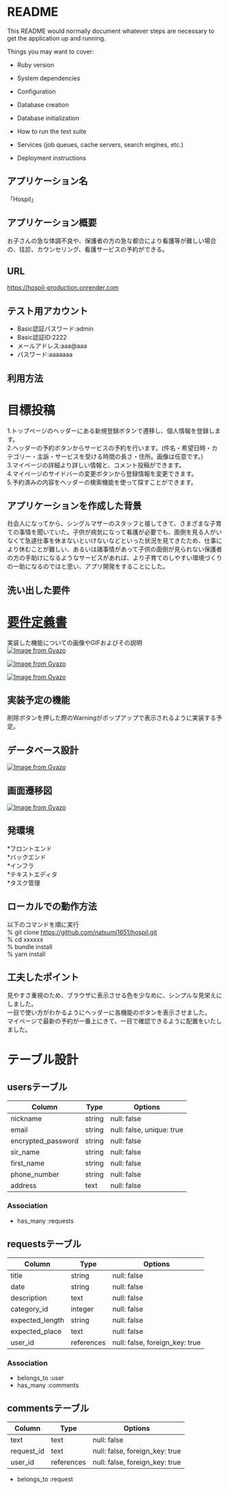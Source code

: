 # README

This README would normally document whatever steps are necessary to get the
application up and running.

Things you may want to cover:

* Ruby version

* System dependencies

* Configuration

* Database creation

* Database initialization

* How to run the test suite

* Services (job queues, cache servers, search engines, etc.)

* Deployment instructions


## アプリケーション名    
「Hospil」  

## アプリケーション概要   
お子さんの急な体調不良や、保護者の方の急な都合により看護等が難しい場合の、往診、カウンセリング、看護サービスの予約ができる。  

## URL  
https://hospil-production.onrender.com  

## テスト用アカウント  
* Basic認証パスワード:admin  
* Basic認証ID:2222  
* メールアドレス:aaa@aaa  
* パスワード:aaaaaaa  

## 利用方法
# 目標投稿
1.トップページのヘッダーにある新規登録ボタンで遷移し、個人情報を登録します。    
2.ヘッダーの予約ボタンからサービスの予約を行います。(件名・希望日時・カテゴリー・主訴・サービスを受ける時間の長さ・住所。画像は任意です。)  
3.マイページの詳細より詳しい情報と、コメント投稿ができます。  
4.マイページのサイドバーの変更ボタンから登録情報を変更できます。  
5.予約済みの内容をヘッダーの検索機能を使って探すことができます。  

## アプリケーションを作成した背景  
社会人になってから、シングルマザーのスタッフと接してきて、さまざまな子育ての事情を聞いていた。子供が病気になって看護が必要でも、面倒を見る人がいなくて急遽仕事を休まないといけないなどといった状況を見てきたため、仕事により休むことが難しい、あるいは諸事情があって子供の面倒が見られない保護者の方の手助けになるようなサービスがあれば、より子育てのしやすい環境づくりの一助になるのではと思い、アプリ開発をすることにした。  


## 洗い出した要件  
# [要件定義書](https://docs.google.com/spreadsheets/d/191b_e7Fm_0Pu0dODteV2e4GFGKP3caCX1UrU228MJBk/edit#gid=1961489116)

実装した機能についての画像やGIFおよびその説明  
[![Image from Gyazo](https://i.gyazo.com/cab501114cf1c5d92543f3b9d51557f6.gif)](https://gyazo.com/cab501114cf1c5d92543f3b9d51557f6)  

[![Image from Gyazo](https://i.gyazo.com/2c188154be7de3b94c480c3a31cb08c0.gif)](https://gyazo.com/2c188154be7de3b94c480c3a31cb08c0)  

[![Image from Gyazo](https://i.gyazo.com/2dd1a82977ce105e98a1753c3cb28d23.gif)](https://gyazo.com/2dd1a82977ce105e98a1753c3cb28d23)  


## 実装予定の機能  
削除ボタンを押した際のWarningがポップアップで表示されるように実装する予定。  


## データベース設計  
[![Image from Gyazo](https://i.gyazo.com/4423f1da28da3fcf07378e3b307a6019.png)](https://gyazo.com/4423f1da28da3fcf07378e3b307a6019)

## 画面遷移図 
[![Image from Gyazo](https://i.gyazo.com/6912f3f840cbc7b5dedf90839ad3a6d7.png)](https://gyazo.com/6912f3f840cbc7b5dedf90839ad3a6d7) 

## 発環境  
*フロントエンド  
*バックエンド  
*インフラ  
*テキストエディタ  
*タスク管理  

## ローカルでの動作方法  
以下のコマンドを順に実行  
% git clone https://github.com/natsumi1651/hospil.git  
% cd xxxxxx  
% bundle install  
% yarn install  

## 工夫したポイント  
見やすさ重視のため、ブラウザに表示させる色を少なめに、シンプルな見栄えにしました。  
一目で使い方がわかるようにヘッダーに各機能のボタンを表示させました。  
マイページで最新の予約が一番上にきて、一目で確認できるように配置をいたしました。  

# テーブル設計

## usersテーブル
| Column              | Type           | Options                          |
| ------------------- | -------------- | -------------------------------- |
| nickname            | string         | null: false                      |
| email               | string         | null: false, unique: true        |
| encrypted_password  | string         | null: false                      |
| sir_name            | string         | null: false                      |
| first_name          | string         | null: false                      |
| phone_number        | string         | null: false                      |
| address             | text           | null: false                      |

### Association
- has_many :requests

## requestsテーブル
| Column              | Type            | Options                          |
| ------------------- | --------------- | -------------------------------- |
| title               | string          | null: false                      |
| date                | string          | null: false                      |
| description         | text            | null: false                      |
| category_id         | integer         | null: false                      |
| expected_length     | string          | null: false                      |
| expected_place      | text            | null: false                      |
| user_id             | references      | null: false, foreign_key: true   |

### Association
- belongs_to :user
- has_many :comments

## commentsテーブル
| Column              | Type            | Options                          |
| ------------------- | --------------- | -------------------------------- |
| text                | text            | null: false                      |
| request_id          | text            | null: false, foreign_key: true   |
| user_id             | references      | null: false, foreign_key: true   |

- belongs_to :request
